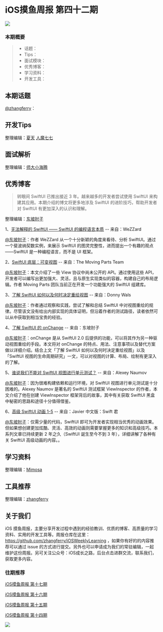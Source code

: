 # iOS摸鱼周报 第四十二期

![](https://gitee.com/zhangferry/Images/raw/master/iOSWeeklyLearning/moyu_weekly_cover.jpeg)

### 本期概要

> * 话题：
> * Tips：
> * 面试模块：
> * 优秀博客：
> * 学习资料：
> * 开发工具：

## 本期话题

[@zhangferry](https://zhangferry.com)：

## 开发Tips

整理编辑：[夏天](https://juejin.cn/user/3298190611456638) [人魔七七](https://github.com/renmoqiqi)



## 面试解析

整理编辑：[师大小海腾](https://juejin.cn/user/782508012091645/posts)

## 优秀博客

> 转眼间 SwiftUI 已推出接近 3 年。越来越多的开发者尝试使用 SwiftUI 来构建其应用。本期介绍的博文将更多地涉及 SwiftUI 的进阶技巧，帮助开发者对 SwiftUI 有更加深入的认识和理解。

整理编辑：[东坡肘子](https://www.fatbobman.com)

1、[无法解释的 SwiftUI —— SwiftUI 的编程语言本质](https://wezzard.com/post/2022/03/unexplained-swiftui-the-programming-language-nature-of-swiftui-d20e "Unexplained SwiftUI - The Programming Language Nature of SwiftUI") -- 来自：WeZZard

[@东坡肘子](https://www.fatbobman.com/)：作者 WeZZard 从一个十分新颖的角度来看待、分析 SwiftUI。通过一个斐波纳契数实例，来展示 SwiftUI 的图灵完整性，进而提出一个有趣的观点——SwiftUI 是一种编程语言，而不是 UI 框架。

2、[SwiftUI 底层：可变视图](https://movingparts.io/variadic-views-in-swiftui "SwiftUI under the Hood: Variadic Views") -- 来自：The Moving Parts Team

[@东坡肘子](https://www.fatbobman.com/)：本文介绍了一些 View 协议中尚未公开的 API。通过使用这些 API，开发者可以编写出更加强大、灵活，且与原生实现类似的容器，构建自己的布局逻辑。作者 Moving Parts 团队当前正在开发一个功能强大的 SwiftUI 组建库。

3、[了解 SwiftUI 如何以及何时决定重绘视图](https://www.donnywals.com/understanding-how-and-when-swiftui-decides-to-redraw-views/ "Understanding how and when SwiftUI decides to redraw views") -- 来自：Donny Wals

[@东坡肘子](https://www.fatbobman.com/)：作者通过观察和实践，尝试了解和总结 SwiftUI 中对视图重绘的规律。尽管该文没有给出内部实现的具体证明，但沿着作者的测试路径，读者依然可以从中获取到相当宝贵的经验。

4、[了解 SwiftUI 的 onChange](https://www.fatbobman.com/posts/onChange/ "了解 SwiftUI 的 onChange") -- 来自：东坡肘子

[@东坡肘子](https://www.fatbobman.com/)：onChange 是从 SwiftUI 2.0 后提供的功能，可以将其作为另一种驱动视图重绘的手段。本文将对 onChange 的特点、用法、注意事项以及替代方案做以详细介绍。结合上文「了解 SwiftUI 如何以及何时决定重绘视图」以及「SwiftUI 视图的生命周期研究」一文，可以对视图的计算、布局、绘制有更深入的了解。

5、[谁说我们不能对 SwiftUI 视图进行单元测试？](https://nalexn.github.io/swiftui-unit-testing/ "Who said we cannot unit test SwiftUI views?") -- 来自：Alexey Naumov

[@东坡肘子](https://www.fatbobman.com/)：因为很难构建依赖和运行环境，对 SwiftUI 视图进行单元测试是十分困难的。Alexey Naumov 是著名的 SwiftUI 测试框架 ViewInspector 的作者，本文介绍了他在创建 ViewInspector 框架背后的故事，其中有关获取 SwiftUI 黑盒中秘密的思路和途径十分值得借鉴。

6、[高级 SwiftUI 动画 1-5](https://mp.weixin.qq.com/s/5KinQfNtcovf_451UGwLQQ "高级 SwiftUI 动画") -- 来自：Javier 中文版：Swift 君

[@东坡肘子](https://www.fatbobman.com/)：仅需少量的代码，SwiftUI 即可为开发者实现相当优秀的动画效果。但如果想创建更加炫酷、灵活、高效的动画则需要掌握更多的知识和高级技巧。本系列文章已持续更新 2 年之久（SwiftUI 诞生至今不到 3 年），详细讲解了各种有关 SwiftUI 高级动画的内容。。

## 学习资料

整理编辑：[Mimosa](https://juejin.cn/user/1433418892590136)



## 工具推荐

整理编辑：[zhangferry](https://zhangferry.com)

## 关于我们

iOS 摸鱼周报，主要分享开发过程中遇到的经验教训、优质的博客、高质量的学习资料、实用的开发工具等。周报仓库在这里：https://github.com/zhangferry/iOSWeeklyLearning ，如果你有好的的内容推荐可以通过 issue 的方式进行提交。另外也可以申请成为我们的常驻编辑，一起维护这份周报。另可关注公众号：iOS成长之路，后台点击进群交流，联系我们，获取更多内容。

### 往期推荐

[iOS摸鱼周报 第十七期](https://mp.weixin.qq.com/s/3vukUOskJzoPyES2R7rJNg)

[iOS摸鱼周报 第十六期](https://mp.weixin.qq.com/s/nuij8iKsARAF2rLwkVtA8w)

[iOS摸鱼周报 第十五期](https://mp.weixin.qq.com/s/6thW_YKforUy_EMkX0OVxA)

[iOS摸鱼周报 第十四期](https://mp.weixin.qq.com/s/br4DUrrtj9-VF-VXnTIcZw)

![](https://gitee.com/zhangferry/Images/raw/master/iOSWeeklyLearning/WechatIMG384.jpeg)
